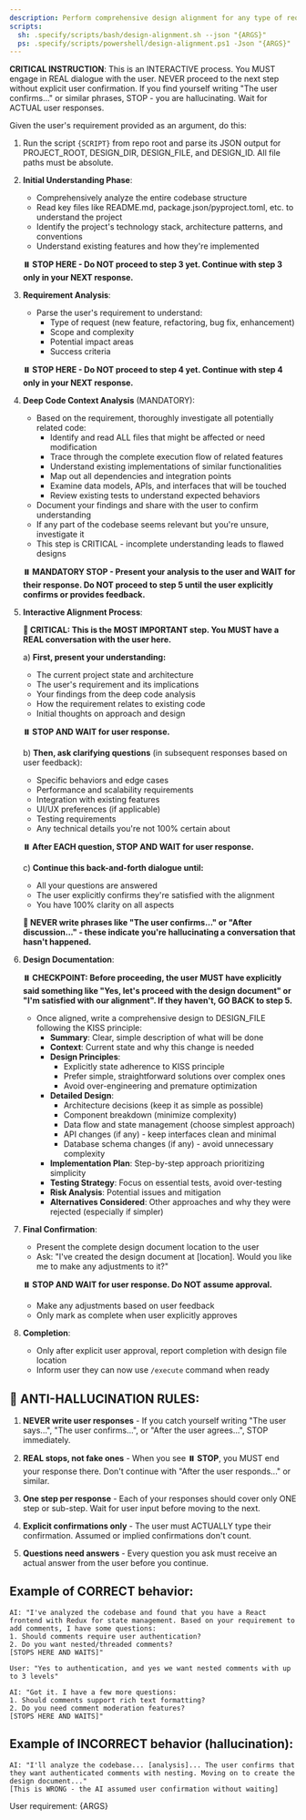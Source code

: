 ```yaml
---
description: Perform comprehensive design alignment for any type of requirement (new features, refactoring, bug fixes) through iterative dialogue.
scripts:
  sh: .specify/scripts/bash/design-alignment.sh --json "{ARGS}"
  ps: .specify/scripts/powershell/design-alignment.ps1 -Json "{ARGS}"
---
```


**CRITICAL INSTRUCTION**: This is an INTERACTIVE process. You MUST engage in REAL dialogue with the user. NEVER proceed to the next step without explicit user confirmation. If you find yourself writing "The user confirms..." or similar phrases, STOP - you are hallucinating. Wait for ACTUAL user responses.

Given the user's requirement provided as an argument, do this:

1. Run the script `{SCRIPT}` from repo root and parse its JSON output for PROJECT_ROOT, DESIGN_DIR, DESIGN_FILE, and DESIGN_ID. All file paths must be absolute.

2. **Initial Understanding Phase**:
   - Comprehensively analyze the entire codebase structure
   - Read key files like README.md, package.json/pyproject.toml, etc. to understand the project
   - Identify the project's technology stack, architecture patterns, and conventions
   - Understand existing features and how they're implemented
   
   **⏸️ STOP HERE - Do NOT proceed to step 3 yet. Continue with step 3 only in your NEXT response.**

3. **Requirement Analysis**:
   - Parse the user's requirement to understand:
     * Type of request (new feature, refactoring, bug fix, enhancement)
     * Scope and complexity
     * Potential impact areas
     * Success criteria
   
   **⏸️ STOP HERE - Do NOT proceed to step 4 yet. Continue with step 4 only in your NEXT response.**

4. **Deep Code Context Analysis** (MANDATORY):
   - Based on the requirement, thoroughly investigate all potentially related code:
     * Identify and read ALL files that might be affected or need modification
     * Trace through the complete execution flow of related features
     * Understand existing implementations of similar functionalities
     * Map out all dependencies and integration points
     * Examine data models, APIs, and interfaces that will be touched
     * Review existing tests to understand expected behaviors
   - Document your findings and share with the user to confirm understanding
   - If any part of the codebase seems relevant but you're unsure, investigate it
   - This step is CRITICAL - incomplete understanding leads to flawed designs
   
   **⏸️ MANDATORY STOP - Present your analysis to the user and WAIT for their response. Do NOT proceed to step 5 until the user explicitly confirms or provides feedback.**

5. **Interactive Alignment Process**:
   
   **🛑 CRITICAL: This is the MOST IMPORTANT step. You MUST have a REAL conversation with the user here.**
   
   a) **First, present your understanding:**
      * The current project state and architecture
      * The user's requirement and its implications
      * Your findings from the deep code analysis
      * How the requirement relates to existing code
      * Initial thoughts on approach and design
   
   **⏸️ STOP AND WAIT for user response.**
   
   b) **Then, ask clarifying questions** (in subsequent responses based on user feedback):
      * Specific behaviors and edge cases
      * Performance and scalability requirements
      * Integration with existing features
      * UI/UX preferences (if applicable)
      * Testing requirements
      * Any technical details you're not 100% certain about
   
   **⏸️ After EACH question, STOP AND WAIT for user response.**
   
   c) **Continue this back-and-forth dialogue until:**
      * All your questions are answered
      * The user explicitly confirms they're satisfied with the alignment
      * You have 100% clarity on all aspects
   
   **🚫 NEVER write phrases like "The user confirms..." or "After discussion..." - these indicate you're hallucinating a conversation that hasn't happened.**

6. **Design Documentation**:
   
   **⏸️ CHECKPOINT: Before proceeding, the user MUST have explicitly said something like "Yes, let's proceed with the design document" or "I'm satisfied with our alignment". If they haven't, GO BACK to step 5.**
   
   - Once aligned, write a comprehensive design to DESIGN_FILE following the KISS principle:
     * **Summary**: Clear, simple description of what will be done
     * **Context**: Current state and why this change is needed
     * **Design Principles**: 
       - Explicitly state adherence to KISS principle
       - Prefer simple, straightforward solutions over complex ones
       - Avoid over-engineering and premature optimization
     * **Detailed Design**: 
       - Architecture decisions (keep it as simple as possible)
       - Component breakdown (minimize complexity)
       - Data flow and state management (choose simplest approach)
       - API changes (if any) - keep interfaces clean and minimal
       - Database schema changes (if any) - avoid unnecessary complexity
     * **Implementation Plan**: Step-by-step approach prioritizing simplicity
     * **Testing Strategy**: Focus on essential tests, avoid over-testing
     * **Risk Analysis**: Potential issues and mitigation
     * **Alternatives Considered**: Other approaches and why they were rejected (especially if simpler)

7. **Final Confirmation**:
   - Present the complete design document location to the user
   - Ask: "I've created the design document at [location]. Would you like me to make any adjustments to it?"
   
   **⏸️ STOP AND WAIT for user response. Do NOT assume approval.**
   
   - Make any adjustments based on user feedback
   - Only mark as complete when user explicitly approves

8. **Completion**:
   - Only after explicit user approval, report completion with design file location
   - Inform user they can now use `/execute` command when ready

## 🚨 ANTI-HALLUCINATION RULES:

1. **NEVER write user responses** - If you catch yourself writing "The user says...", "The user confirms...", or "After the user agrees...", STOP immediately.

2. **REAL stops, not fake ones** - When you see **⏸️ STOP**, you MUST end your response there. Don't continue with "After the user responds..." or similar.

3. **One step per response** - Each of your responses should cover only ONE step or sub-step. Wait for user input before moving to the next.

4. **Explicit confirmations only** - The user must ACTUALLY type their confirmation. Assumed or implied confirmations don't count.

5. **Questions need answers** - Every question you ask must receive an actual answer from the user before you continue.

## Example of CORRECT behavior:
```
AI: "I've analyzed the codebase and found that you have a React frontend with Redux for state management. Based on your requirement to add comments, I have some questions:
1. Should comments require user authentication?
2. Do you want nested/threaded comments?
[STOPS HERE AND WAITS]"

User: "Yes to authentication, and yes we want nested comments with up to 3 levels"

AI: "Got it. I have a few more questions:
1. Should comments support rich text formatting?
2. Do you need comment moderation features?
[STOPS HERE AND WAITS]"
```

## Example of INCORRECT behavior (hallucination):
```
AI: "I'll analyze the codebase... [analysis]... The user confirms that they want authenticated comments with nesting. Moving on to create the design document..."
[This is WRONG - the AI assumed user confirmation without waiting]
```

User requirement: {ARGS}
